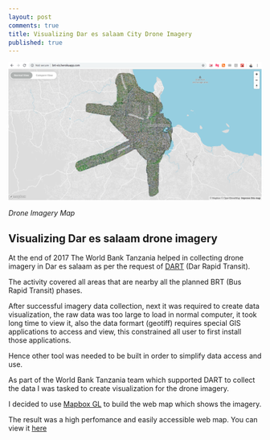 ```yaml
---
layout: post
comments: true
title: Visualizing Dar es salaam City Drone Imagery
published: true
---
```



![](https://raw.githubusercontent.com/samweli/jekyll-now/master/images/dar-drone-imagery-viz.png)

_Drone Imagery Map_

## Visualizing Dar es salaam drone imagery
At the end of 2017 The World Bank Tanzania helped in collecting drone imagery in Dar es salaam as per the request of 
[DART](https://www.dart.go.tz/) (Dar Rapid Transit).

The activity covered all areas that are nearby all the planned BRT (Bus Rapid Transit) phases.

After successful imagery data collection, next it was required to create data visualization, 
the raw data was too large to load in normal computer, it took long time to view it, also the data formart (geotiff) requires special GIS applications to access and view, this constrained all user to first install those applications. 

Hence other tool was needed to be built in order to simplify data access and use.

As part of the World Bank Tanzania team which supported DART to collect the data I was tasked to create visualization for the drone imagery.

I decided to use [Mapbox GL](https://docs.mapbox.com/mapbox-gl-js/overview/) to build the web map which shows the imagery.

The result was a high perfomance and easily accessible web map. You can view it [here](http://brt-viz.herokuapp.com/)
